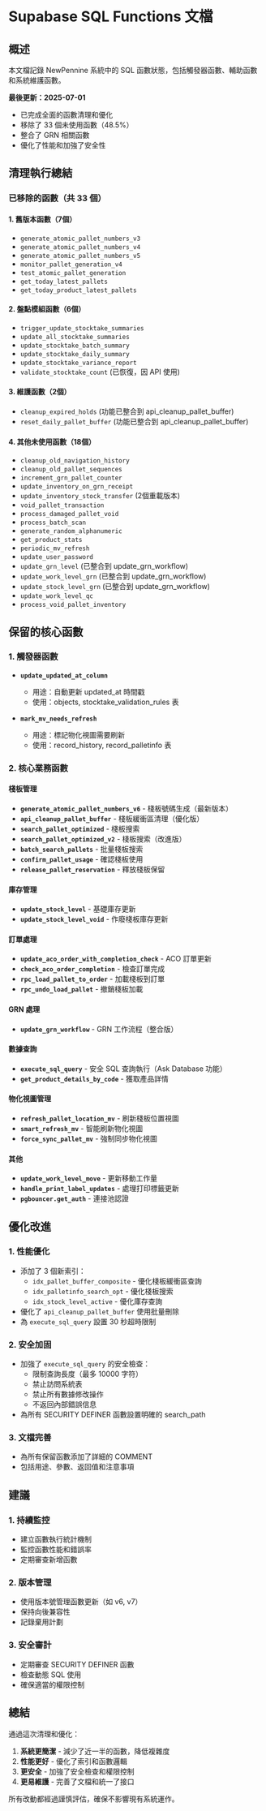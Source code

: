 # Supabase SQL Functions 文檔

## 概述
本文檔記錄 NewPennine 系統中的 SQL 函數狀態，包括觸發器函數、輔助函數和系統維護函數。

**最後更新：2025-07-01**
- 已完成全面的函數清理和優化
- 移除了 33 個未使用函數（48.5%）
- 整合了 GRN 相關函數
- 優化了性能和加強了安全性

## 清理執行總結

### 已移除的函數（共 33 個）

#### 1. 舊版本函數（7個）
- `generate_atomic_pallet_numbers_v3`
- `generate_atomic_pallet_numbers_v4` 
- `generate_atomic_pallet_numbers_v5`
- `monitor_pallet_generation_v4`
- `test_atomic_pallet_generation`
- `get_today_latest_pallets`
- `get_today_product_latest_pallets`

#### 2. 盤點模組函數（6個）
- `trigger_update_stocktake_summaries`
- `update_all_stocktake_summaries`
- `update_stocktake_batch_summary`
- `update_stocktake_daily_summary`
- `update_stocktake_variance_report`
- `validate_stocktake_count` (已恢復，因 API 使用)

#### 3. 維護函數（2個）
- `cleanup_expired_holds` (功能已整合到 api_cleanup_pallet_buffer)
- `reset_daily_pallet_buffer` (功能已整合到 api_cleanup_pallet_buffer)

#### 4. 其他未使用函數（18個）
- `cleanup_old_navigation_history`
- `cleanup_old_pallet_sequences`
- `increment_grn_pallet_counter`
- `update_inventory_on_grn_receipt`
- `update_inventory_stock_transfer` (2個重載版本)
- `void_pallet_transaction`
- `process_damaged_pallet_void`
- `process_batch_scan`
- `generate_random_alphanumeric`
- `get_product_stats`
- `periodic_mv_refresh`
- `update_user_password`
- `update_grn_level` (已整合到 update_grn_workflow)
- `update_work_level_grn` (已整合到 update_grn_workflow)
- `update_stock_level_grn` (已整合到 update_grn_workflow)
- `update_work_level_qc`
- `process_void_pallet_inventory`

## 保留的核心函數

### 1. 觸發器函數
- **`update_updated_at_column`**
  - 用途：自動更新 updated_at 時間戳
  - 使用：objects, stocktake_validation_rules 表

- **`mark_mv_needs_refresh`**
  - 用途：標記物化視圖需要刷新
  - 使用：record_history, record_palletinfo 表

### 2. 核心業務函數

#### 棧板管理
- **`generate_atomic_pallet_numbers_v6`** - 棧板號碼生成（最新版本）
- **`api_cleanup_pallet_buffer`** - 棧板緩衝區清理（優化版）
- **`search_pallet_optimized`** - 棧板搜索
- **`search_pallet_optimized_v2`** - 棧板搜索（改進版）
- **`batch_search_pallets`** - 批量棧板搜索
- **`confirm_pallet_usage`** - 確認棧板使用
- **`release_pallet_reservation`** - 釋放棧板保留

#### 庫存管理
- **`update_stock_level`** - 基礎庫存更新
- **`update_stock_level_void`** - 作廢棧板庫存更新

#### 訂單處理
- **`update_aco_order_with_completion_check`** - ACO 訂單更新
- **`check_aco_order_completion`** - 檢查訂單完成
- **`rpc_load_pallet_to_order`** - 加載棧板到訂單
- **`rpc_undo_load_pallet`** - 撤銷棧板加載

#### GRN 處理
- **`update_grn_workflow`** - GRN 工作流程（整合版）

#### 數據查詢
- **`execute_sql_query`** - 安全 SQL 查詢執行（Ask Database 功能）
- **`get_product_details_by_code`** - 獲取產品詳情

#### 物化視圖管理
- **`refresh_pallet_location_mv`** - 刷新棧板位置視圖
- **`smart_refresh_mv`** - 智能刷新物化視圖
- **`force_sync_pallet_mv`** - 強制同步物化視圖

#### 其他
- **`update_work_level_move`** - 更新移動工作量
- **`handle_print_label_updates`** - 處理打印標籤更新
- **`pgbouncer.get_auth`** - 連接池認證

## 優化改進

### 1. 性能優化
- 添加了 3 個新索引：
  - `idx_pallet_buffer_composite` - 優化棧板緩衝區查詢
  - `idx_palletinfo_search_opt` - 優化棧板搜索
  - `idx_stock_level_active` - 優化庫存查詢
- 優化了 `api_cleanup_pallet_buffer` 使用批量刪除
- 為 `execute_sql_query` 設置 30 秒超時限制

### 2. 安全加固
- 加強了 `execute_sql_query` 的安全檢查：
  - 限制查詢長度（最多 10000 字符）
  - 禁止訪問系統表
  - 禁止所有數據修改操作
  - 不返回內部錯誤信息
- 為所有 SECURITY DEFINER 函數設置明確的 search_path

### 3. 文檔完善
- 為所有保留函數添加了詳細的 COMMENT
- 包括用途、參數、返回值和注意事項

## 建議

### 1. 持續監控
- 建立函數執行統計機制
- 監控函數性能和錯誤率
- 定期審查新增函數

### 2. 版本管理
- 使用版本號管理函數更新（如 v6, v7）
- 保持向後兼容性
- 記錄棄用計劃

### 3. 安全審計
- 定期審查 SECURITY DEFINER 函數
- 檢查動態 SQL 使用
- 確保適當的權限控制

## 總結

通過這次清理和優化：
1. **系統更簡潔** - 減少了近一半的函數，降低複雜度
2. **性能更好** - 優化了索引和函數邏輯
3. **更安全** - 加強了安全檢查和權限控制
4. **更易維護** - 完善了文檔和統一了接口

所有改動都經過謹慎評估，確保不影響現有系統運作。